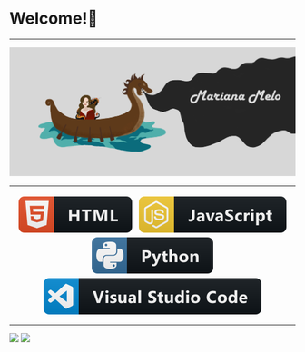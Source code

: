 # Welcome!🦕
<hr>
<img src="https://github.com/MelitoMT/MelitoMT/blob/master/mm.jpg" alt="Banner Mariana Melo">
<hr>

<p align="center">
  <img src="https://raw.githubusercontent.com/8bithemant/8bithemant/master/svg/dev/languages/html.svg" alt="Twitter" style="vertical-align:top; margin:4px">  <img src="https://raw.githubusercontent.com/8bithemant/8bithemant/master/svg/dev/languages/js.svg" alt="Twitter" style="vertical-align:top; margin:4px">  <img src="https://raw.githubusercontent.com/8bithemant/8bithemant/master/svg/dev/languages/python.svg" alt="Twitter" style="vertical-align:top; margin:4px">  <img src="https://raw.githubusercontent.com/8bithemant/8bithemant/master/svg/dev/tools/visualstudio_code.svg" alt="Twitter" style="vertical-align:top; margin:4px">
</p>
<hr>

<img src="https://github-readme-stats.vercel.app/api?username=MelitoMT&show_icons=true&theme=algolia">
<img src="https://github-readme-stats.vercel.app/api/pin/?username=Whoever-ThisIs&repo=CoyoConsultas&show_icons=true&theme=algolia">
<!--
**MelitoMT/MelitoMT** is a ✨ _special_ ✨ repository because its `README.md` (this file) appears on your GitHub profile.

Here are some ideas to get you started:

- 🔭 I’m currently working on ...
- 🌱 I’m currently learning ...
- 👯 I’m looking to collaborate on ...
- 🤔 I’m looking for help with ...
- 💬 Ask me about ...
- 📫 How to reach me: ...
- 😄 Pronouns: ...
- ⚡ Fun fact: ...
-->
